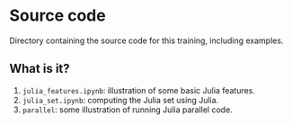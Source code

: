 # Source code

Directory containing the source code for this training, including examples.


## What is it?

1. `julia_features.ipynb`: illustration of some basic Julia features.
1. `julia_set.ipynb`: computing the Julia set using Julia.
1. `parallel`: some illustration of running Julia parallel code.
